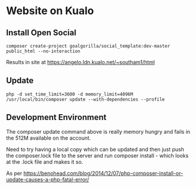 # Website on Kualo

## Install Open Social

`composer create-project goalgorilla/social_template:dev-master public_html --no-interaction`

Results in site at https://angelo.ldn.kualo.net/~southam1/html

## Update

`php -d set_time_limit=3600 -d memory_limit=4096M /usr/local/bin/composer update --with-dependencies --profile`

## Development Environment

The composer update command above is really memory hungry and fails in the 512M available on the account.

Need to try having a local copy which can be updated and then just push the composer.lock file to the server and run composer install - which looks at the .lock file and makes it so.

As per https://benohead.com/blog/2014/12/07/php-composer-install-or-update-causes-a-php-fatal-error/
